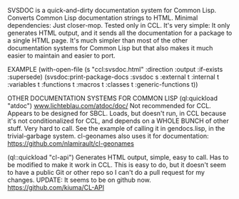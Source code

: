 SVSDOC is a quick-and-dirty documentation system for Common Lisp.
Converts Common Lisp documentation strings to HTML.
Minimal dependencies: Just closer-mop.
Tested only in CCL.
It's very simple: It only generates HTML output, and it sends all the
documentation for a package to a single HTML page. It's much simpler
than most of the other documentation systems for Common Lisp but that
also makes it much easier to maintain and easier to port.

EXAMPLE
(with-open-file (s "ccl:svsdoc.html" :direction :output :if-exists :supersede)
  (svsdoc:print-package-docs :svsdoc s :external t :internal t :variables t :functions t :macros t :classes t :generic-functions t))

OTHER DOCUMENTATION SYSTEMS FOR COMMON LISP
(ql:quickload "atdoc")
www.lichteblau.com/atdoc/doc/
Not recommended for CCL. Appears to be designed for SBCL.
Loads, but doesn't run, in CCL because it's
not conditionalized for CCL, and depends on a WHOLE BUNCH
of other stuff. Very hard to call. See the example of calling it in 
gendocs.lisp, in the trivial-garbage system. cl-geonames also uses
it for documentation:
https://github.com/nlamirault/cl-geonames

(ql::quickload "cl-api")
Generates HTML output, simple, easy to call. Has to be modified
to make it work in CCL. This is easy to do, but it doesn't seem
to have a public Git or other repo so I can't do a pull request for
my changes.
UPDATE: It seems to be on github now.
https://github.com/kiuma/CL-API